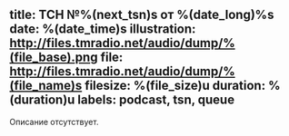 title: ТСН №%(next_tsn)s от %(date_long)%s
date: %(date_time)s
illustration: http://files.tmradio.net/audio/dump/%(file_base).png
file: http://files.tmradio.net/audio/dump/%(file_name)s
filesize: %(file_size)u
duration: %(duration)u
labels: podcast, tsn, queue
---
Описание отсутствует.
